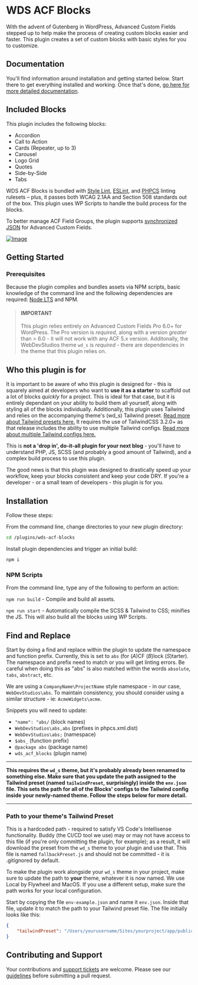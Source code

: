 # WDS ACF Blocks

With the advent of Gutenberg in WordPress, Advanced Custom Fields stepped up to help make the process of creating custom blocks easier and faster. This plugin creates a set of custom blocks with basic styles for you to customize.

## Documentation

You'll find information around installation and getting started below. Start there to get everything installed and working. Once that's done, [go here for more detailed documentation](./documentation/Home.md).

## Included Blocks

This plugin includes the following blocks:

-   Accordion
-   Call to Action
-   Cards (Repeater, up to 3)
-   Carousel
-   Logo Grid
-   Quotes
-   Side-by-Side
-   Tabs

WDS ACF Blocks is bundled with [Style Lint](https://stylelint.io/), [ESLint](https://eslint.org/), and [PHPCS](https://github.com/squizlabs/PHP_CodeSniffer) linting rulesets – plus, it passes both WCAG 2.1AA and Section 508 standards out of the box. This plugin uses WP Scripts to handle the build process for the blocks.

To better manage ACF Field Groups, the plugin supports [synchronized JSON](https://www.advancedcustomfields.com/resources/synchronized-json/) for Advanced Custom Fields.

[![Image](https://webdevstudios.com/wp-content/uploads/2018/04/wds-github-banner.png)](https://webdevstudios.com/contact/)

## Getting Started

### Prerequisites

Because the plugin compiles and bundles assets via NPM scripts, basic knowledge of the command line and the following dependencies are required: [Node LTS](https://nodejs.org) and NPM.

> #### IMPORTANT
>
> This plugin relies entirely on Advanced Custom Fields _Pro_ 6.0+ for WordPress. The Pro version is _required_, along with a version _greater_ than > 6.0 - it will not work with any ACF 5.x version. Additonally, the WebDevStudios theme `wd_s` is _required_ - there are dependencies in the theme that this plugin relies on.

## Who this plugin is for

It is important to be aware of who this plugin is designed for - this is squarely aimed at developers who want to **use it as a starter** to scaffold out a lot of blocks _quickly_ for a project. This is ideal for that case, but it is entirely dependant on your ability to build them all yourself, along with styling all of the blocks individually. Additionally, this plugin uses Tailwind and relies on the accompanying theme's (wd_s) Tailwind preset. [Read more about Tailwind presets here.](https://tailwindcss.com/docs/presets) It requires the use of TailwindCSS 3.2.0+ as that release includes the ability to use multiple Tailwind configs. [Read more about multiple Tailwind configs here.](https://tailwindcss.com/docs/configuration#using-multiple-configurations)

This is **not a 'drop in', do-it-all plugin for your next blog** - you'll have to understand PHP, JS, SCSS (and probably a good amount of Tailwind), and a complex build process to use this plugin.

The good news is that this plugin was designed to drastically speed up your workflow, keep your blocks consistent and keep your code DRY. If you're a developer - or a small team of developers - this plugin is for you.

## Installation

Follow these steps:

From the command line, change directories to your new plugin directory:

```bash
cd /plugins/wds-acf-blocks
```

Install plugin dependencies and trigger an initial build:

```bash
npm i
```

### NPM Scripts

From the command line, type any of the following to perform an action:

`npm run build` - Compile and build all assets.

`npm run start` - Automatically compile the SCSS & Tailwind to CSS; minifies the JS. This will also build all the blocks using WP Scripts.

## Find and Replace

Start by doing a find and replace within the plugin to update the namespace and function prefix. Currently, this is set to `abs` (for (_A_)CF (_B_)lock (_S_)tarter). The namespace and prefix need to match or you will get linting errors. Be careful when doing this as "abs" is also matched within the words `absolute`, `tabs`, `abstract`, etc.

We are using a `CompanyName\ProjectName` style namespace - in our case, `WebDevStudios\abs`. To maintain consistency, you should consider using a similar structure - ie: `AcmeWidgets\acme`.

Snippets you will need to update:

-   `"name": "abs/` (block names)
-   `WebDevStudios\abs,abs` (prefixes in phpcs.xml.dist)
-   `WebDevStudios\abs;` (namespace)
-   `$abs_` (function prefix)
-   `@package abs` (package name)
-   `wds_acf_blocks` (plugin name)

---

**This requires the `wd_s` theme, but it's probably already been renamed to something else. Make sure that you update the path assigned to the Tailwind preset (named `tailwindPreset`, surprisingly) inside the `env.json` file. This sets the path for all of the Blocks' configs to the Tailwind config inside your newly-named theme. Follow the steps below for more detail.**

---

### Path to your theme's Tailwind Preset

This is a hardcoded path - required to satisfy VS Code's Intellisense functionality. Buddy (the CI/CD tool we use) may or may not have access to this file (if you're only committing the plugin, for example); as a result, it will download the preset from the `wd_s` theme to your plugin and use that. This file is named `fallbackPreset.js` and should not be committed - it is .gitignored by default.

To make the plugin work alongside your `wd_s` theme in your project, make sure to update the path to **your** theme, whatever it is now named. We use Local by Flywheel and MacOS. If you use a different setup, make sure the path works for your local configuration.

Start by copying the file `env-example.json` and name it `env.json`. Inside that file, update it to match the path to your Tailwind preset file. The file initially looks like this:

```json
{
	"tailwindPreset": "/Users/yourusername/Sites/yourproject/app/public/wp-content/themes/your-wd_s-theme/wds.preset.js"
}
```

## Contributing and Support

Your contributions and [support tickets](https://github.com/WebDevStudios/wds-acf-blocks/issues) are welcome. Please see our [guidelines](https://github.com/WebDevStudios/wds-acf-blocks/blob/main/.github/CONTRIBUTING.md) before submitting a pull request.
